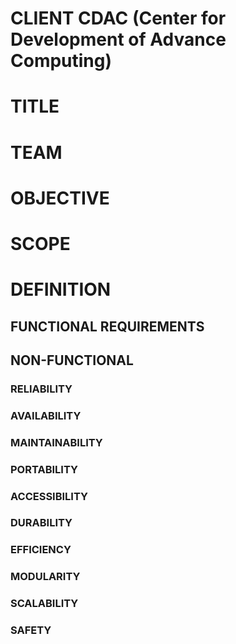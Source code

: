# CLIENT CDAC (Center for Development of Advance Computing)

# TITLE

# TEAM

# OBJECTIVE

# SCOPE

# DEFINITION

## FUNCTIONAL REQUIREMENTS

## NON-FUNCTIONAL

### RELIABILITY

### AVAILABILITY

### MAINTAINABILITY

### PORTABILITY

### ACCESSIBILITY

### DURABILITY

### EFFICIENCY

### MODULARITY

### SCALABILITY

### SAFETY
